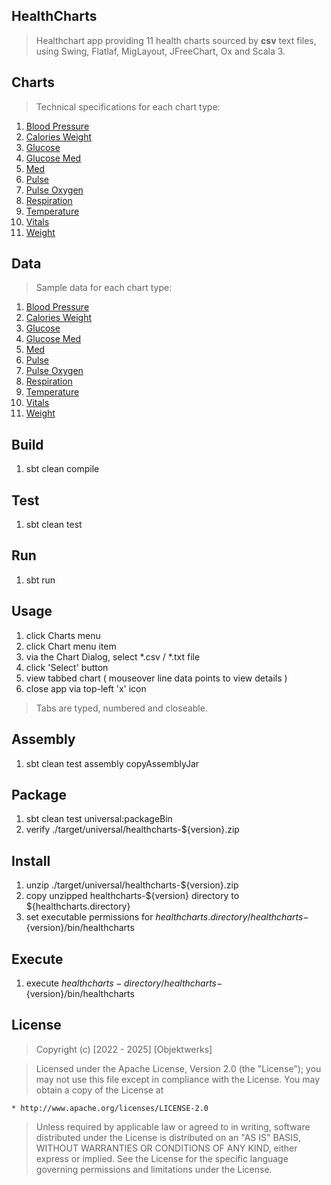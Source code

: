 HealthCharts
------------
>Healthchart app providing 11 health charts sourced by **csv** text files, using Swing, Flatlaf, MigLayout, JFreeChart, Ox and Scala 3.

Charts
------
>Technical specifications for each chart type:
1. [Blood Pressure](docs/blood.pressure.chart.md)
2. [Calories Weight](docs/calories.weight.chart.md)
3. [Glucose](docs/glucose.chart.md)
4. [Glucose Med](docs/glucose.med.chart.md)
5. [Med](docs/med.chart.md)
6. [Pulse](docs/pulse.chart.md)
7. [Pulse Oxygen](docs/pulse.oxygen.chart.md)
8. [Respiration](docs/respiration.chart.md)
9. [Temperature](docs/temperature.chart.md)
10. [Vitals](docs/vitals.chart.md)
11. [Weight](docs/weight.chart.md)

Data
----
>Sample data for each chart type:
1. [Blood Pressure](data/blood-pressure/blood-pressure.txt)
2. [Calories Weight](data/calories-weight/calories-weight.txt)
3. [Glucose](data/glucose/glucose.txt)
4. [Glucose Med](data/glucose-med/glucose-med.txt)
5. [Med](data/med/med.txt)
6. [Pulse](data/pulse/pulse.txt)
7. [Pulse Oxygen](data/pulse-oxygen/pulse-oxygen.txt)
8. [Respiration](data/respiration/respiration.txt)
9. [Temperature](data/temperature/temperature.txt)
10. [Vitals](data/vitals/vitals.txt)
11. [Weight](data/weight/weight.txt)

Build
-----
1. sbt clean compile

Test
----
1. sbt clean test

Run
---
1. sbt run

Usage
-----
1. click Charts menu
2. click Chart menu item
3. via the Chart Dialog, select *.csv / *.txt file
4. click 'Select' button
5. view tabbed chart ( mouseover line data points to view details )
6. close app via top-left 'x' icon
>Tabs are typed, numbered and closeable.

Assembly
--------
1. sbt clean test assembly copyAssemblyJar

Package
-------
1. sbt clean test universal:packageBin
2. verify ./target/universal/healthcharts-${version}.zip

Install
-------
1. unzip ./target/universal/healthcharts-${version}.zip
2. copy unzipped healthcharts-${version} directory to ${healthcharts.directory}
3. set executable permissions for ${healthcharts.directory}/healthcharts-${version}/bin/healthcharts

Execute
-------
1. execute ${healthcharts-directory}/healthcharts-${version}/bin/healthcharts

License
-------
>Copyright (c) [2022 - 2025] [Objektwerks]

>Licensed under the Apache License, Version 2.0 (the "License");
you may not use this file except in compliance with the License.
You may obtain a copy of the License at

    * http://www.apache.org/licenses/LICENSE-2.0

>Unless required by applicable law or agreed to in writing, software
distributed under the License is distributed on an "AS IS" BASIS,
WITHOUT WARRANTIES OR CONDITIONS OF ANY KIND, either express or implied.
See the License for the specific language governing permissions and
limitations under the License.